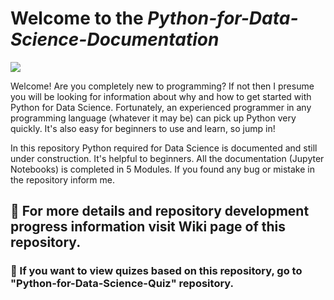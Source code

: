 # **Welcome to the _Python-for-Data-Science-Documentation_**
![](https://www.python.org/static/img/python-logo@2x.png)

Welcome! Are you completely new to programming? If not then I presume you will be looking for information about why and how to get started with Python for Data Science. Fortunately, an experienced programmer in any programming language (whatever it may be) can pick up Python very quickly. It's also easy for beginners to use and learn, so jump in!

In this repository Python required for Data Science is documented and still under construction. It's helpful to beginners. All the documentation (Jupyter Notebooks) is completed in 5 Modules. If you found any bug or mistake in the repository inform me.

## 📌 For more details and repository development progress information visit Wiki page of this repository.
### 📌 If you want to view quizes based on this repository, go to "Python-for-Data-Science-Quiz" repository.
